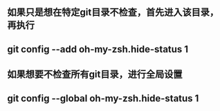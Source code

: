## 如果只是想在特定git目录不检查，首先进入该目录，再执行
## git config --add oh-my-zsh.hide-status 1
## 如果想要不检查所有git目录，进行全局设置
## git config --global oh-my-zsh.hide-status 1

